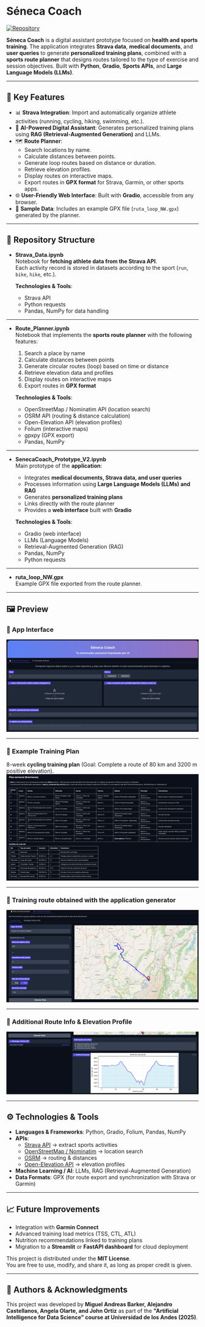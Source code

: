 #  Séneca Coach

[![Repository](https://img.shields.io/badge/GitHub-SenecaCoach-blue?logo=github)](https://github.com/alejo1630/seneca_sport/tree/main)

**Séneca Coach** is a digital assistant prototype focused on **health and sports training**. The application integrates **Strava data**, **medical documents**, and **user queries** to generate **personalized training plans**, combined with a **sports route planner** that designs routes tailored to the type of exercise and session objectives. Built with **Python**, **Gradio**, **Sports APIs**, and **Large Language Models (LLMs)**.

---

## 📌 Key Features

- 📊 **Strava Integration**: Import and automatically organize athlete activities (running, cycling, hiking, swimming, etc.).  
- 🧠 **AI-Powered Digital Assistant**: Generates personalized training plans using **RAG (Retrieval-Augmented Generation)** and LLMs.  
- 🗺️ **Route Planner**:
  - Search locations by name.  
  - Calculate distances between points.  
  - Generate loop routes based on distance or duration.  
  - Retrieve elevation profiles.  
  - Display routes on interactive maps.  
  - Export routes in **GPX format** for Strava, Garmin, or other sports apps.  
- 🌐 **User-Friendly Web Interface**: Built with **Gradio**, accessible from any browser.  
- 📂 **Sample Data**: Includes an example GPX file (`ruta_loop_NW.gpx`) generated by the planner.  

---

## 📂 Repository Structure

- **Strava_Data.ipynb**  
  Notebook for **fetching athlete data from the Strava API**.  
  Each activity record is stored in datasets according to the sport (`run`, `bike`, `hike`, etc.).  

  **Technologies & Tools**:  
  - Strava API  
  - Python requests  
  - Pandas, NumPy for data handling  

---

- **Route_Planner.ipynb**  
  Notebook that implements the **sports route planner** with the following features:  
  1. Search a place by name  
  2. Calculate distances between points  
  3. Generate circular routes (loop) based on time or distance  
  4. Retrieve elevation data and profiles  
  5. Display routes on interactive maps  
  6. Export routes in **GPX format**  

  **Technologies & Tools**:  
  - OpenStreetMap / Nominatim API (location search)  
  - OSRM API (routing & distance calculation)  
  - Open-Elevation API (elevation profiles)  
  - Folium (interactive maps)  
  - gpxpy (GPX export)  
  - Pandas, NumPy  

---

- **SenecaCoach_Prototype_V2.ipynb**  
  Main prototype of the **application**:  
  - Integrates **medical documents, Strava data, and user queries**  
  - Processes information using **Large Language Models (LLMs) and RAG**  
  - Generates **personalized training plans**  
  - Links directly with the route planner  
  - Provides a **web interface** built with **Gradio**  

  **Technologies & Tools**:  
  - Gradio (web interface)  
  - LLMs (Language Models)  
  - Retrieval-Augmented Generation (RAG)  
  - Pandas, NumPy  
  - Python requests  

---

- **ruta_loop_NW.gpx**  
  Example GPX file exported from the route planner.  

---

## 🖼️ Preview

### 🔹 App Interface
![Main](https://raw.githubusercontent.com/alejo1630/seneca_sport/refs/heads/main/Img/Main.jpg)

---

### 🔹 Example Training Plan  
8-week **cycling training plan** (Goal: Complete a route of 80 km and 3200 m positive elevation).  
![Plan](https://raw.githubusercontent.com/alejo1630/seneca_sport/refs/heads/main/Img/Plan.jpg)

---

### 🔹 Training route obtained with the application generator
![Route](https://raw.githubusercontent.com/alejo1630/seneca_sport/refs/heads/main/Img/Route.jpg)

---

### 🔹 Additional Route Info & Elevation Profile  
![Route Info](https://raw.githubusercontent.com/alejo1630/seneca_sport/refs/heads/main/Img/Route_Info.jpg)

---

## ⚙️ Technologies & Tools

- **Languages & Frameworks**: Python, Gradio, Folium, Pandas, NumPy  
- **APIs**:  
  - [Strava API](https://developers.strava.com/) → extract sports activities  
  - [OpenStreetMap / Nominatim](https://nominatim.org/) → location search  
  - [OSRM](http://project-osrm.org/) → routing & distances  
  - [Open-Elevation API](https://open-elevation.com/) → elevation profiles  
- **Machine Learning / AI**: LLMs, RAG (Retrieval-Augmented Generation)  
- **Data Formats**: GPX (for route export and synchronization with Strava or Garmin)  

---

## 📈 Future Improvements

- Integration with **Garmin Connect**  
- Advanced training load metrics (TSS, CTL, ATL)  
- Nutrition recommendations linked to training plans  
- Migration to a **Streamlit** or **FastAPI dashboard** for cloud deployment  


This project is distributed under the **MIT License**.  
You are free to use, modify, and share it, as long as proper credit is given.

---

## 👥 Authors & Acknowledgments  

This project was developed by **Miguel Andreas Barker, Alejandro Castellanos, Angela Olarte, and John Ortiz** as part of the **"Artificial Intelligence for Data Science" course at Universidad de los Andes (2025)**.
